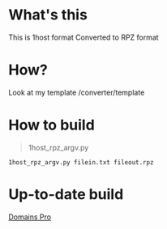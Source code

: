 # What's this
This is 1host format Converted to RPZ format
# How?
Look at my template /converter/template
# How to build
> 1host_rpz_argv.py
```
1host_rpz_argv.py filein.txt fileout.rpz
```
# Up-to-date build
[Domains Pro](https://noblt.sos-ch-dk-2.exoscale-cdn.com/1host/domains-pro.rpz)
